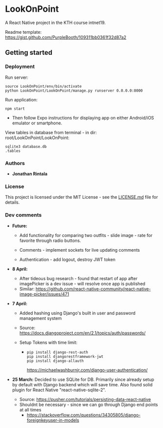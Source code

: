 # LookOnPoint
A React Native project in the KTH course intnet19.

Readme template: https://gist.github.com/PurpleBooth/109311bb0361f32d87a2

## Getting started

### Deployment

Run server:

```
source LookOnPoint/env/bin/activate
python LookOnPoint/LookOnPoint/manage.py runserver 0.0.0.0:8000
```

Run application:

```
npm start
```

- Then follow Expo instructions for displaying app on either Android/iOS emulator or smartphone.

View tables in database from terminal - in dir: root/LookOnPoint/LookOnPoint:

```
sqlite3 database.db
.tables
```



### Authors

- **Jonathan Rintala**

### License

This project is licensed under the MIT License - see the [LICENSE.md](https://gist.github.com/PurpleBooth/LICENSE.md) file for details.

### Dev comments

- **Future:** 
  - Add functionality for comparing two outfits - slide image - rate for favorite through radio buttons.

  - Comments - implement sockets for live updating comments

  - Authentication - add logout, destroy JWT token

    

- **8 April:**

  - After tideous bug research - found that restart of app after imagePicker is a dev issue - will resolve once app is published
  - Similar:
    <https://github.com/react-native-community/react-native-image-picker/issues/471>

- **7 April:**

  - Added hashing using Django's built in user and password management system
  - Source: <https://docs.djangoproject.com/en/2.1/topics/auth/passwords/>

  

  - Setup Tokens with time limit:

    - ```
      pip install django-rest-auth
      pip install djangorestframework-jwt
      pip install django-allauth
      ```

      <https://michaelwashburnjr.com/django-user-authentication/>

  

- **25 March:** Decided to use SQLite for DB. Primarily since already setup by default with Django backend which will save time. Also found solid plugin for React Native "react-native-sqlite-2".
  - Source: https://pusher.com/tutorials/persisting-data-react-native
  - Shouldnt be necessary - since we can go through Django end points at all times
    - https://stackoverflow.com/questions/34305805/django-foreignkeyuser-in-models